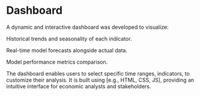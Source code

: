 # Dashboard
A dynamic and interactive dashboard was developed to visualize:

Historical trends and seasonality of each indicator.

Real-time model forecasts alongside actual data.

Model performance metrics comparison.


The dashboard enables users to select specific time ranges, indicators, to customize their analysis. It is built using [e.g., HTML, CSS, JS], providing an intuitive interface for economic analysts and stakeholders.